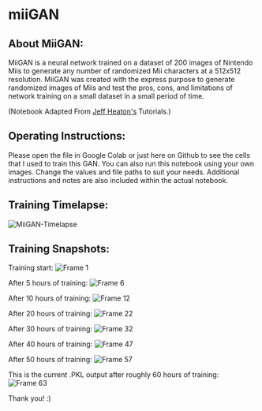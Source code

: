# miiGAN

## About MiiGAN:
MiiGAN is a neural network trained on a dataset of 200 images of Nintendo Miis to generate any number of randomized Mii characters at a 512x512 resolution. 
MiiGAN was created with the express purpose to generate randomized images of Miis and test the pros, cons, and limitations of network training on a small dataset in a small period of time.

(Notebook Adapted From [Jeff Heaton's](https://github.com/jeffheaton) Tutorials.)

## Operating Instructions:
Please open the file in Google Colab or just here on Github to see the cells that I used to train this GAN. 
You can also run this notebook using your own images. Change the values and file paths to suit your needs.
Additional instructions and notes are also included within the actual notebook.

## Training Timelapse:
![MiiGAN-Timelapse](https://user-images.githubusercontent.com/43814446/165142960-8c543d0d-85f1-43f0-92b0-6cefc0db6f9b.gif)

## Training Snapshots:
Training start:
![Frame 1](https://user-images.githubusercontent.com/43814446/165119909-c81bfddc-c6dc-4910-a6a4-b9fcf57e74b8.png)

After 5 hours of training:
![Frame 6](https://user-images.githubusercontent.com/43814446/165119938-cb57f2d9-be39-4211-9051-90f2f73840c2.png)

After 10 hours of training:
![Frame 12](https://user-images.githubusercontent.com/43814446/165119787-d0fc4b58-1f8d-41f8-a4e8-4d014e91763c.png)

After 20 hours of training:
![Frame 22](https://user-images.githubusercontent.com/43814446/165120120-ec8825d1-2d1f-4754-8dbe-7851574f36ab.png)

After 30 hours of training:
![Frame 32](https://user-images.githubusercontent.com/43814446/165120133-b97f26bb-7495-4090-8724-94cd250a5ac8.png)

After 40 hours of training:
![Frame 47](https://user-images.githubusercontent.com/43814446/165120142-3b359868-3982-402a-b87a-f322f5e6f47b.png)

After 50 hours of training:
![Frame 57](https://user-images.githubusercontent.com/43814446/165120157-142b70d0-8806-4e01-96ef-627f3fdb84f0.png)

This is the current .PKL output after roughly 60 hours of training:
![Frame 63](https://user-images.githubusercontent.com/43814446/165117452-35b82696-609f-4309-88bb-5b37c16f9476.png)

Thank you! :)
